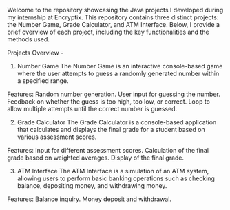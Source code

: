 Welcome to the repository showcasing the Java projects I developed during my internship at Encryptix. This repository contains three distinct projects: the Number Game, Grade Calculator, and ATM Interface. Below, I provide a brief overview of each project, including the key functionalities and the methods used.

Projects Overview - 

1. Number Game
The Number Game is an interactive console-based game where the user attempts to guess a randomly generated number within a specified range.

Features:
Random number generation.
User input for guessing the number.
Feedback on whether the guess is too high, too low, or correct.
Loop to allow multiple attempts until the correct number is guessed.


2. Grade Calculator
The Grade Calculator is a console-based application that calculates and displays the final grade for a student based on various assessment scores.

Features:
Input for different assessment scores.
Calculation of the final grade based on weighted averages.
Display of the final grade.


3. ATM Interface
The ATM Interface is a simulation of an ATM system, allowing users to perform basic banking operations such as checking balance, depositing money, and withdrawing money.

Features:
Balance inquiry.
Money deposit and withdrawal.

